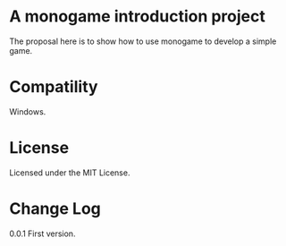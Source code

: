 A monogame introduction project
===============================

The proposal here is to show how to use monogame to develop a simple game.

Compatility
===========

Windows.

License
=======

Licensed under the MIT License.

Change Log
==========

0.0.1 First version.